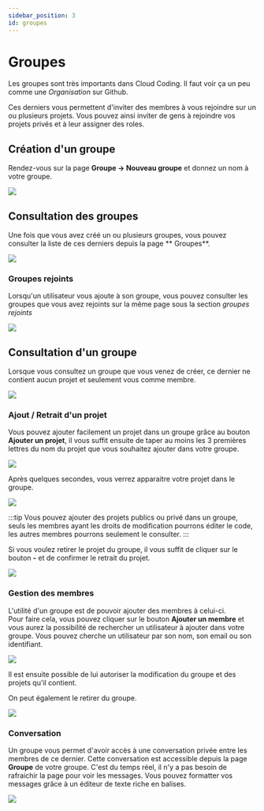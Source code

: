 ```yaml
---
sidebar_position: 3
id: groupes
---
```


# Groupes

Les groupes sont très importants dans Cloud Coding.
Il faut voir ça un peu comme une _Organisation_ sur Github.

Ces derniers vous permettent d'inviter des membres à vous rejoindre sur un ou plusieurs projets.
Vous pouvez ainsi inviter de gens à rejoindre vos projets privés et à leur assigner des roles.

## Création d'un groupe

Rendez-vous sur la page **Groupe → Nouveau groupe** et donnez un nom à votre groupe.

![](./img/3_goupes-1658138873747.png)

## Consultation des groupes

Une fois que vous avez créé un ou plusieurs groupes, vous pouvez consulter la liste de ces derniers depuis la page **
Groupes**.

![](./img/3_goupes-1658138850535.png)

### Groupes rejoints

Lorsqu'un utilisateur vous ajoute à son groupe, vous pouvez consulter les groupes que vous avez rejoints sur la même
page sous la section _groupes rejoints_

![](./img/3_goupes-1658139083571.png)

## Consultation d'un groupe

Lorsque vous consultez un groupe que vous venez de créer, ce dernier ne contient aucun projet et seulement vous comme
membre.

![](./img/3_goupes-1658140166586.png)

### Ajout / Retrait d'un projet

Vous pouvez ajouter facilement un projet dans un groupe grâce au bouton **Ajouter un projet**, il vous suffit ensuite de
taper au moins les 3 premières lettres du nom du projet que vous souhaitez ajouter dans votre groupe.

![](./img/3_goupes-1658140618399.png)

Après quelques secondes, vous verrez apparaitre votre projet dans le groupe.

![](./img/3_goupes-1658141032005.png)

:::tip
Vous pouvez ajouter des projets publics ou privé dans un groupe, seuls les membres ayant les droits de modification
pourrons éditer le code, les autres membres pourrons seulement le consulter.
:::

Si vous voulez retirer le projet du groupe, il vous suffit de cliquer sur le bouton **-** et de confirmer le retrait du
projet.

![](./img/3_goupes-1658141298348.png)

### Gestion des membres

L'utilité d'un groupe est de pouvoir ajouter des membres à celui-ci. <br/>
Pour faire cela, vous pouvez cliquer sur le bouton
**Ajouter un membre** et vous aurez la possibilité de rechercher un utilisateur à ajouter dans votre groupe.
Vous pouvez cherche un utilisateur par son nom, son email ou son identifiant.

![](./img/3_goupes-1658243615486.png)

Il est ensuite possible de lui autoriser la modification du groupe et des projets qu'il contient.

On peut également le retirer du groupe.

![](./img/3_goupes-1658243740653.png)

### Conversation

Un groupe vous permet d'avoir accès à une conversation privée entre les membres de ce dernier.
Cette conversation est accessible depuis la page **Groupe** de votre groupe. C'est du temps réel, il n'y a pas besoin de
rafraichir la page pour voir les messages. Vous pouvez formatter vos messages grâce à un éditeur de texte riche en balises.

![](./img/3_goupes-1658243871755.png)

